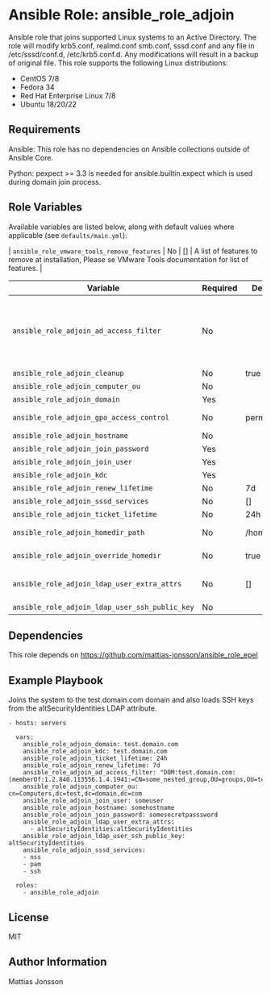 Ansible Role: ansible_role_adjoin
=========

Ansible role that joins supported Linux systems to an Active Directory. The role will modify krb5.conf, realmd.conf smb.conf, sssd.conf and any file in /etc/sssd/conf.d, /etc/krb5.conf.d. Any modifications will result in a backup of original file.
This role supports the following Linux distributions:

<ul>
<li>CentOS 7/8
<li>Fedora 34
<li>Red Hat Enterprise Linux 7/8
<li>Ubuntu 18/20/22
</ul>

Requirements
------------

Ansible:
This role has no dependencies on Ansible collections outside of Ansible Core.

Python:
pexpect >= 3.3 is needed for ansible.builtin.expect which is used during domain join process.


Role Variables
--------------

Available variables are listed below, along with default values where applicable (see `defaults/main.yml`):

| `ansible_role_vmware_tools_remove_features` | No | [] | A list of features to remove at installation, Please se VMware Tools documentation for list of features. |


| Variable | Required | Default | Comments |
| -------- | -------- | ------- | -------- |
| `ansible_role_adjoin_ad_access_filter` | No | | Access filter as per sssd-ad manpage, e.g. `DOM:test.domain.com:(memberOf:1.2.840.113556.1.4.1941:=CN=some_nested_group,OU=groups,OU=testing,DC=test,DC=domain,DC=com)` would allow access from anyone members/nested groups listed in the some_nested_group group, make note of that nested groups need the OID for LDAP_MATCHING_RULE_IN_CHAIN specified, as done through 1.2.840.113556.1.4.1941 in the above example. For a regular non group without support for nesting one could simply specify the following: `test.domain.com:(memberOf=CN=some_group,OU=groups,OU=testing,DC=test,DC=domain,DC=com)`. |
| `ansible_role_adjoin_cleanup` | No | true | Enable cleanup of any files in the .d folders of krb5 and sssd, default is true. |
| `ansible_role_adjoin_computer_ou` | No | | The full path to the OU where the computer account should be created. |
| `ansible_role_adjoin_domain` | Yes | | Name of the Active Directory domain that will be joined. |
| `ansible_role_adjoin_gpo_access_control` | No | permissive | Configures SSSD GPO-based accesscontrol. Default is permissive, which specifies that GPO-based access control is evaulated but not enforced. Valied values are `permissive`, `enforcing` and `disabled`. |
| `ansible_role_adjoin_hostname` | No | | Optionally specify an hostname to be set when running the role. |
| `ansible_role_adjoin_join_password` | Yes | | Password for the account used to join the system to Active Directory. |
| `ansible_role_adjoin_join_user` | Yes | | Username of the account used to join the system to Active Directory. |
| `ansible_role_adjoin_kdc` | Yes | | FQDN of the KDC of the domain. |
| `ansible_role_adjoin_renew_lifetime` | No | 7d | Renew time for the kerberos ticket. Default is 7 days. |
| `ansible_role_adjoin_sssd_services` | No | [] | A list of services that would work with SSSD. Default is nss and pam. |
| `ansible_role_adjoin_ticket_lifetime` | No | 24h | Lifetime of the kerberos ticket. |
| `ansible_role_adjoin_homedir_path` | No | /home/%f | Path to the homedir of the user, default is `/home/%f` which would result in /home/<username>@test.domain.com in the test.domain.com domain. |
| `ansible_role_adjoin_override_homedir` | No | true | Override the path to the homedir supplied by the Active directory, default is true. The path would be whatever path is specifed in ansible_role_adjoin_homedir_path. |
| `ansible_role_adjoin_ldap_user_extra_attrs` | No | [] | List of LDAP attributes that SSSD would fetch along with the usual set of user attributes, ex `altSecurityIdentities:altSecurityIdentities` if one would like to load SSH keys etc from altSecurityIdentities. |
| `ansible_role_adjoin_ldap_user_ssh_public_key` | No | | The LDAP attribute that contains the user's SSH public keys. |


Dependencies
------------

This role depends on https://github.com/mattias-jonsson/ansible_role_epel

Example Playbook
----------------

Joins the system to the test.domain.com domain and also loads SSH keys from the altSecurityIdentities LDAP attribute.

    - hosts: servers

      vars:
        ansible_role_adjoin_domain: test.domain.com
        ansible_role_adjoin_kdc: test.domain.com
        ansible_role_adjoin_ticket_lifetime: 24h
        ansible_role_adjoin_renew_lifetime: 7d
        ansible_role_adjoin_ad_access_filter: "DOM:test.domain.com:(memberOf:1.2.840.113556.1.4.1941:=CN=some_nested_group,OU=groups,OU=testing,DC=test,DC=domain,DC=com)"
        ansible_role_adjoin_computer_ou: cn=Computers,dc=test,dc=domain,dc=com
        ansible_role_adjoin_join_user: someuser
        ansible_role_adjoin_hostname: somehostname
        ansible_role_adjoin_join_password: somesecretpasssword
        ansible_role_adjoin_ldap_user_extra_attrs:
          - altSecurityIdentities:altSecurityIdentities
        ansible_role_adjoin_ldap_user_ssh_public_key: altSecurityIdentities
        ansible_role_adjoin_sssd_services:
        - nss
        - pam
        - ssh

      roles:
        - ansible_role_adjoin

License
-------

MIT

Author Information
------------------

Mattias Jonsson

